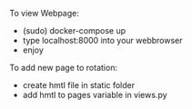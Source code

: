 To view Webpage:
- (sudo) docker-compose up 
- type localhost:8000 into your webbrowser
- enjoy

To add new page to rotation:
- create hmtl file in static folder
- add hmtl to pages variable in views.py
